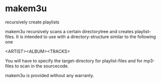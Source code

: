 # makem3u
recursively create playlists

makem3u recursively scans a certain directorytree and creates playlist-files. It is intended to use with a
directory-structure similar to the following one

\<ARTIST>\<ALBUM>\<TRACKS>

You will have to specify the target-directory for playlist-files and for mp3-files to scan in the sourcecode.

makem3u is provided without any warranty.
